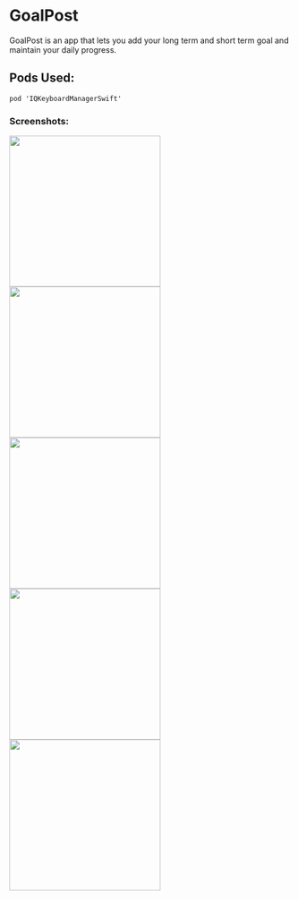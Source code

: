 # GoalPost <br>
GoalPost is an app that lets you add your long term and short term goal and maintain your daily progress.

## Pods Used:
```pod 'IQKeyboardManagerSwift'``` <br>

### Screenshots: <br>



<img src="Screenshots/1.png" width="270"/> <img src="Screenshots/2.png" width="270"/> <img src="Screenshots/3.png" width="270"/>
<img src="Screenshots/5.png" width="270"/> <img src="Screenshots/4.png" width="270"/>
